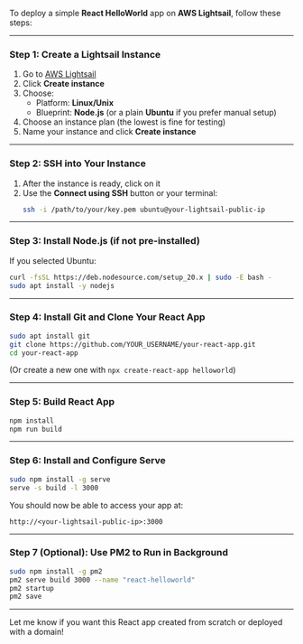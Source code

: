 To deploy a simple **React HelloWorld** app on **AWS Lightsail**, follow these steps:

---

### **Step 1: Create a Lightsail Instance**
1. Go to [AWS Lightsail](https://lightsail.aws.amazon.com/)
2. Click **Create instance**
3. Choose:
   - Platform: **Linux/Unix**
   - Blueprint: **Node.js** (or a plain **Ubuntu** if you prefer manual setup)
4. Choose an instance plan (the lowest is fine for testing)
5. Name your instance and click **Create instance**

---

### **Step 2: SSH into Your Instance**
1. After the instance is ready, click on it
2. Use the **Connect using SSH** button or your terminal:
   ```bash
   ssh -i /path/to/your/key.pem ubuntu@your-lightsail-public-ip
   ```

---

### **Step 3: Install Node.js (if not pre-installed)**
If you selected Ubuntu:
```bash
curl -fsSL https://deb.nodesource.com/setup_20.x | sudo -E bash -
sudo apt install -y nodejs
```

---

### **Step 4: Install Git and Clone Your React App**
```bash
sudo apt install git
git clone https://github.com/YOUR_USERNAME/your-react-app.git
cd your-react-app
```
(Or create a new one with `npx create-react-app helloworld`)

---

### **Step 5: Build React App**
```bash
npm install
npm run build
```

---

### **Step 6: Install and Configure Serve**
```bash
sudo npm install -g serve
serve -s build -l 3000
```
You should now be able to access your app at:
```
http://<your-lightsail-public-ip>:3000
```

---

### **Step 7 (Optional): Use PM2 to Run in Background**
```bash
sudo npm install -g pm2
pm2 serve build 3000 --name "react-helloworld"
pm2 startup
pm2 save
```

---

Let me know if you want this React app created from scratch or deployed with a domain!